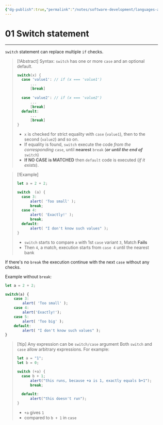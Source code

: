 ```yaml
---
{"dg-publish":true,"permalink":"/notes/software-development/languages-and-frameworks/web-development/front-end/javascript-vanilla/01-basics/11-switch-statement/01-switch-statement/","tags":["programming","webdevelopment","frontend","JavaScript"],"created":"2025-07-13T15:24:56.045+08:00"}
---
```


# 01 Switch statement

--- 
`switch` statement can replace multiple `if` checks.

>[!Abstract] Syntax:
>`switch` has one or more `case` and an optional default.
>```javascript
>switch(x) {
>	case 'value1': // if (x === 'value1')
>		...
>		[break]
>				
>	case 'value2': // if (x === 'value2')
>		...
>		[break]
>	default:
>		...
>		[break]
>}
>```
> - `x` is checked for strict equality with `case` (`value1`), then to the second (`value2`) and so on.
> - If equality is found, `switch` execute the code _from the corresponding_ `case`, until __nearest__ `break` (___or until the end of___ `switch`)  
> - __If NO CASE is MATCHED__ then `default` code is executed (_if it exists_).

>[!Example]
>```Javascript
>let a = 2 + 2; 
>
>switch  (a) {
>	case 3:
>		alert( 'Too small' );
>		break;
>	case 4:
>		alert( 'Exactly!' );
>		break;
>	default:
>		alert( "I don't know such values" );
>}
>```
>- `switch` starts to compare `a` with 1st `case` variant `3`, Match __Fails__
>- Then `4`, a match, execution starts from `case 4` until the nearest bank

If there's no `break` the execution continue with the next `case` without any checks.

Example without `break`:
```javascript
let a = 2 + 2;

switch(a) {
	case 3:
		alert( 'Too small' );
	case 4:
		alert('Exactly!');
	case 5:
		alert( 'Too big' );
	default:
		alert( "I don't know such values" );
}
```

>[!tip] Any expression can be `switch/case` argument
>Both `switch` and `case` allow arbitrary expressions.
>For example:
>```javascript
>let a = "1";
>let b = 0;
>
>switch (+a) {
>	case b + 1;
>		alert("this runs, because +a is 1, exactly equals b+1");
>		break;
>		
>	default:
>		alert("this doesn't run");
>}
>```
>- `+a` gives `1`
>- compared to `b + 1` in `case`




